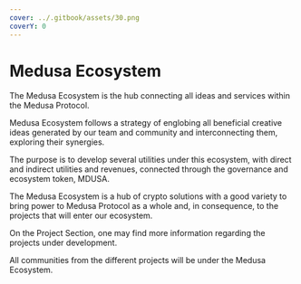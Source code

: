 ```yaml
---
cover: ../.gitbook/assets/30.png
coverY: 0
---
```


# Medusa Ecosystem

The Medusa Ecosystem is the hub connecting all ideas and services within the Medusa Protocol.

Medusa Ecosystem follows a strategy of englobing all beneficial creative ideas generated by our team and community and interconnecting them, exploring their synergies.&#x20;

The purpose is to develop several utilities under this ecosystem, with direct and indirect utilities and revenues, connected through the governance and ecosystem token, MDUSA.

The Medusa Ecosystem is a hub of crypto solutions with a good variety to bring power to Medusa Protocol as a whole and, in consequence, to the projects that will enter our ecosystem.

On the Project Section, one may find more information regarding the projects under development.&#x20;

All communities from the different projects will be under the Medusa Ecosystem.
